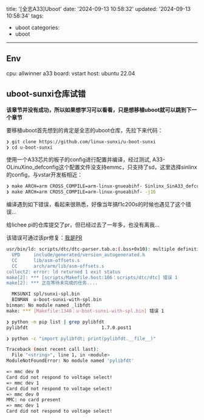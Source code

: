 title: '[全志A33]Uboot'
date: '2024-09-13 10:58:32'
updated: '2024-09-13 10:58:34'
tags:
  - uboot
categories:
  - uboot
---
## Env

cpu: allwinner a33
board: vstart
host: ubuntu 22.04

## uboot-sunxi仓库试错

**该章节并没有成功，所以如果想学习可以看看，只是想移植uboot就可以跳到下一个章节**

要移植uboot首先想到的肯定是全志的uboot仓库，先拉下来代码：

```bash
❯ git clone https://github.com/linux-sunxi/u-boot-sunxi 
❯ cd u-boot-sunxi 
```

使用一个A33芯片的板子的config进行配置并编译，经过测试, A33-OLinuXino_defconfig这个配置文件没支持emmc，只支持了sd，这里选择sinlinx的config，与vstar开发板相近：

```bash
❯ make ARCH=arm CROSS_COMPILE=arm-linux-gnueabihf- Sinlinx_SinA33_defconfig
❯ make ARCH=arm CROSS_COMPILE=arm-linux-gnueabihf- -j16
```

编译遇到如下错误，看起来很熟悉，好像当年搞f1c200s的时候也遇见了这个错误...

给lichee pi的仓库提交了pr，但已经过去了一年多，也没有离我...

该错误可通过该pr修复：[我是PR](https://github.com/Lichee-Pi/u-boot/pull/7)

```bash
usr/bin/ld: scripts/dtc/dtc-parser.tab.o:(.bss+0x10): multiple definition of `yylloc'; scripts/dtc/dtc-lexer.lex.o:(.bss+0x0): first defined here
  UPD     include/generated/version_autogenerated.h
  CC      lib/asm-offsets.s
  CC      arch/arm/lib/asm-offsets.s
collect2: error: ld returned 1 exit status
make[2]: *** [scripts/Makefile.host:106：scripts/dtc/dtc] 错误 1
make[2]: *** 正在等待未完成的任务....

```

```bash
  MKSUNXI spl/sunxi-spl.bin
  BINMAN  u-boot-sunxi-with-spl.bin
binman: No module named _libfdt
make: *** [Makefile:1348：u-boot-sunxi-with-spl.bin] 错误 1
```

```bash
❯ python -m pip list | grep pylibfdt
pylibfdt                           1.7.0.post1

```

```bash
❯ python -c "import pylibfdt; print(pylibfdt.__file__)"

Traceback (most recent call last):
  File "<string>", line 1, in <module>
ModuleNotFoundError: No module named 'pylibfdt'

```

```bash
=> mmc dev 0
Card did not respond to voltage select!
=> mmc dev 1
Card did not respond to voltage select!
=> mmc dev 0
MMC: no card present
=> mmc dev 1
Card did not respond to voltage select!

```